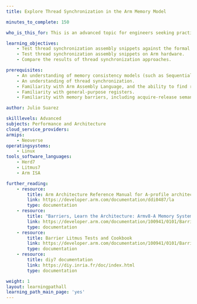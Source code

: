 ```yaml
---
title: Explore Thread Synchronization in the Arm Memory Model

minutes_to_complete: 150

who_is_this_for: This is an advanced topic for engineers seeking practical ways to test thread synchronization approaches in the Arm memory model.

learning_objectives:
    - Test thread synchronization assembly snippets against the formal definition of the Arm Memory Model.
    - Test thread synchronization assembly snippets on Arm hardware.
    - Compare the results of thread synchronization approaches. 

prerequisites:
    - An understanding of memory consistency models (such as Sequential Consistency, Weak Ordering, Relaxed Consistency, and Processor Consistency).
    - An understanding of thread synchronization.
    - Familiarity with Arm Assembly Language, and the ability to find relevant information on Arm assembly instructions.
    - Familiarity with general-purpose registers.
    - Familiarity with memory barriers, including acquire-release semantics.

author: Julio Suarez

skilllevels: Advanced
subjects: Performance and Architecture
cloud_service_providers:
armips:
    - Neoverse
operatingsystems:
    - Linux
tools_software_languages:
    - Herd7
    - Litmus7
    - Arm ISA

further_reading:
    - resource:
        title: Arm Architecture Reference Manual for A-profile architecture
        link: https://developer.arm.com/documentation/ddi0487/la
        type: documentation
    - resource:
        title: "Barriers, Learn the Architecture: Armv8-A Memory Systems."
        link: https://developer.arm.com/documentation/100941/0101/Barriers
        type: documentation
    - resource:
        title: Barrier Litmus Tests and Cookbook
        link: https://developer.arm.com/documentation/100941/0101/Barriers
        type: documentation
    - resource:
        title: diy7 documentation
        link: https://diy.inria.fr/doc/index.html
        type: documentation

weight: 1
layout: learningpathall
learning_path_main_page: 'yes'
---
```

